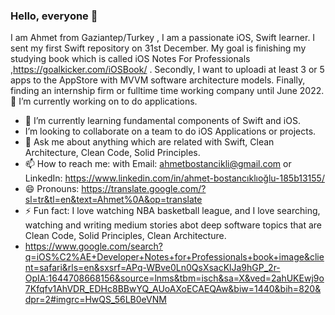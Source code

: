 ### Hello, everyone 👋

I am Ahmet from Gaziantep/Turkey ,
I am a passionate  iOS, Swift learner. I sent my first Swift repository on 31st December. 
My goal is finishing my studying book which is called iOS Notes For Professionals ,https://goalkicker.com/iOSBook/ . Secondly, I want to uploadi at least 3 or 5 apps to the AppStore with MVVM software architecture  models. Finally, finding an internship firm or fulltime time working company until June 2022. 
 🔭 I’m currently working on to do applications.
- 🌱 I’m currently learning fundamental components of Swift and iOS. 
- I’m looking to collaborate on a team to do iOS Applications or projects. 
- 💬 Ask me about anything which are related with Swift, Clean Architecture, Clean Code, Solid Principles.
- 📫 How to reach me:  with Email: ahmetbostancikli@gmail.com or  LinkedIn: https://www.linkedin.com/in/ahmet-bostancıklıoğlu-185b13155/
- 😄 Pronouns:  https://translate.google.com/?sl=tr&tl=en&text=Ahmet%0A&op=translate
- ⚡ Fun fact: I love watching NBA basketball league, and I love searching, watching and writing medium stories abot deep software topics that are Clean Code, Solid Principles, Clean Architecture. 
- https://www.google.com/search?q=iOS%C2%AE+Developer+Notes+for+Professionals+book+image&client=safari&rls=en&sxsrf=APq-WBve0Ln0QsXsacKlJa9hGP_2r-OpIA:1644708668156&source=lnms&tbm=isch&sa=X&ved=2ahUKEwj9o7Kfqfv1AhVDR_EDHc8BBwYQ_AUoAXoECAEQAw&biw=1440&bih=820&dpr=2#imgrc=HwQS_56LB0eVNM
<!--
**ahmetbostanciklioglu/AhmetBostanciklioglu** is a ✨ _special_ ✨ repository because its `README.md` (this file) appears on your GitHub profile.

Here are some ideas to get you started:


-->
